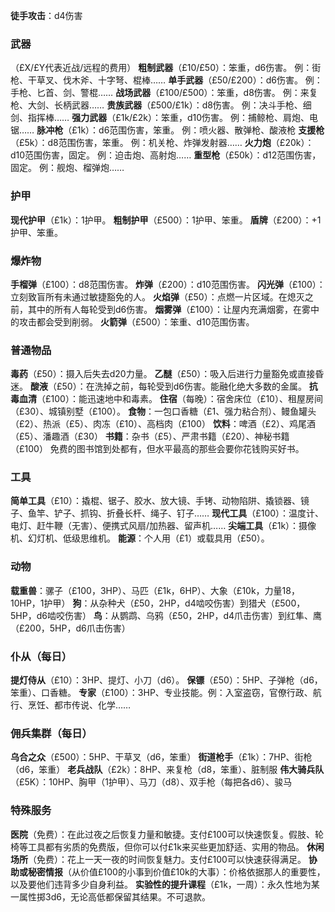 **徒手攻击**：d4伤害

### 武器

（£X/£Y代表近战/远程的费用）
**粗制武器**（£10/£50）：笨重，d6伤害。
例：街枪、干草叉、伐木斧、十字弩、棍棒……
**单手武器**（£50/£200）：d6伤害。
例：手枪、匕首、剑、警棍……
**战场武器**（£100/£500）：笨重，d8伤害。
例：来复枪、大剑、长柄武器……
**贵族武器**（£500/£1k）：d8伤害。
例：决斗手枪、细剑、指挥棒……
**强力武器**（£1k/£2k）：笨重，d10伤害。
例：捕鲸枪、肩炮、电锯……
**脉冲枪**（£1k）：d6范围伤害，笨重。
例：喷火器、散弹枪、酸液枪
**支援枪**（£5k）：d8范围伤害，笨重。
例：机关枪、炸弹发射器……
**火力炮**（£20k）：d10范围伤害，固定。
例：迫击炮、高射炮……
**重型枪**（£50k）：d12范围伤害，固定。
例：舰炮、榴弹炮……

### 护甲

**现代护甲**（£1k）：1护甲。
**粗制护甲**（£500）：1护甲、笨重。
**盾牌**（£200）：+1护甲、笨重。

### 爆炸物

**手榴弹**（£100）：d8范围伤害。
**炸弹**（£200）：d10范围伤害。
**闪光弹**（£100）：立刻致盲所有未通过敏捷豁免的人。
**火焰弹**（£50）：点燃一片区域。在熄灭之前，其中的所有人每轮受到d6伤害。
**烟雾弹**（£100）：让屋内充满烟雾，在雾中的攻击都会受到削弱。
**火箭弹**（£500）：笨重、d10范围伤害。

### 普通物品

**毒药**（£50）：摄入后失去d20力量。
**乙醚**（£50）：吸入后进行力量豁免或直接昏迷。
**酸液**（£50）：在洗掉之前，每轮受到d6伤害。能融化绝大多数的金属。
**抗毒血清**（£100）：能迅速地中和毒素。
**住宿**（每晚）：宿舍床位（£10）、租屋房间（£30）、城镇别墅（£100）。
**食物**：一包口香糖（£1、强力粘合剂）、鳗鱼罐头（£2）、热派（£5）、肉冻（£10）、高档肉（£100）
**饮料**：啤酒（£2）、鸡尾酒（£5）、潘趣酒（£30）
**书籍**：杂书（£5）、严肃书籍（£20）、神秘书籍（£100）
免费的图书馆到处都有，但水平最高的那些会要你花钱购买好书。

### 工具

**简单工具**（£10）：撬棍、锯子、胶水、放大镜、手铐、动物陷阱、撬锁器、镜子、鱼竿、铲子、抓钩、折叠长杆、绳子、钉子……
**现代工具**（£100）：温度计、电灯、赶牛鞭（无害）、便携式风扇/加热器、留声机……
**尖端工具**（£1k）：摄像机、幻灯机、低级思维机。
**能源**：个人用（£1）或载具用（£50）。

### 动物

**载重兽**：骡子（£100，3HP）、马匹（£1k，6HP）、大象（£10k，力量18，10HP，1护甲）
**狗**：从杂种犬（£50，2HP，d4啮咬伤害）到猎犬（£500，5HP，d6啮咬伤害）
**鸟**：从鹦鹉、乌鸦（£50，2HP，d4爪击伤害）到红隼、鹰（£200，5HP，d6爪击伤害）

### 仆从（每日）

**提灯侍从**（£10）：3HP、提灯、小刀（d6）。
**保镖**（£50）：5HP、子弹枪（d6，笨重）、口香糖。
**专家**（£100）：3HP、专业技能。例：入室盗窃，官僚行政、航行、烹饪、都市传说、化学……

### 佣兵集群（每日）

**乌合之众**（£500）：5HP、干草叉（d6，笨重）
**街道枪手**（£1k）：7HP、街枪（d6，笨重）
**老兵战队**（£2k）：8HP、来复枪（d8，笨重）、脏制服
**伟大骑兵队**（£5K）：10HP、胸甲（1护甲）、马刀（d8）、双手枪（每把各d6）、骏马

### 特殊服务

**医院**（免费）：在此过夜之后恢复力量和敏捷。支付£100可以快速恢复。假肢、轮椅等工具都有劣质的免费版，但你可以付£1k来买些更加舒适、实用的物品。
**休闲场所**（免费）：花上一天一夜的时间恢复魅力。支付£100可以快速获得满足。
**协助或秘密情报**（从价值£100的小事到价值£10k的大事）：价格依据那人的重要性，以及要他们违背多少自身利益。
**实验性的提升课程**（£1k，一周）：永久性地为某一属性掷3d6，无论高低都保留其结果。不可退款。